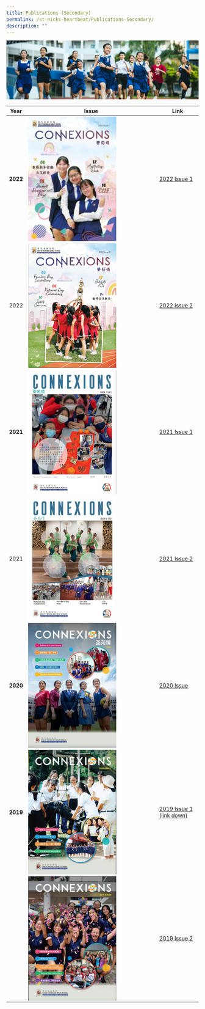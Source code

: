 ```yaml
---
title: Publications (Secondary)
permalink: /st-nicks-heartbeat/Publications-Secondary/
description: ""
---
```

![](/images/01%20Banner%20Photos/subpage%2002%20St%20Nicks%20Heartbeat.jpg)

| Year | Issue | Link | 
| -------- | -------- | -------- |
| **2022** | <img src="/images/03%20St%20Nicks%20Heartbeat/Connexions%202022%20Issue%201%20Cover.jpg" style= "width: 70%; margin-right:5px;" align = "left" > | <a href="https://online.fliphtml5.com/nmauk/ywwg/">2022 Issue 1</a> | 
| 2022 | <img src="/images/03%20St%20Nicks%20Heartbeat/Connexions%202022%20Issue%202.png" style= "width: 70%; margin-right:5px;" align = "left" > | <a href="https://online.fliphtml5.com/nmauk/nalz/">2022 Issue 2</a> |
| **2021** | <img src="/images/03%20St%20Nicks%20Heartbeat/Connexion%202021.jpeg" style= "width: 70%; margin-right:5px;" align = "left" > | <div style="text-align:left"><a href="https://issuu.com/touche-design/docs/connexions_2021_issue_1">2021 Issue 1</a></div> |
| 2021 | <img src="/images/03%20St%20Nicks%20Heartbeat/Connexions%202.jpeg" style= "width: 70%; margin-right:5px;" align = "left" > | <a href="https://issuu.com/touche-design/docs/connexions_2021_issue_2">2021 Issue 2</a> |
| **2020** | <img src="/images/03%20St%20Nicks%20Heartbeat/Connexion%202020.jpeg" style= "width: 70%; margin-right:5px;" align = "left" > | <a href="https://issuu.com/sngscorpcomms/docs/sngs_connexions_2020">2020 Issue </a> |
| **2019** | <img src="/images/03%20St%20Nicks%20Heartbeat/Connexions%201.png" style= "width: 70%; margin-right:5px;" align = "left" > | <div style="text-align:left"><a href="insertpdflink">2019 Issue 1 (link down) </a></div> |
| | <img src="/images/03%20St%20Nicks%20Heartbeat/Connexions%202.png" style= "width: 70%; margin-right:5px;" align = "left" > | <div style="text-align:left"><a href="https://online.fliphtml5.com/nmauk/mpay/">2019 Issue 2 </a></div> |